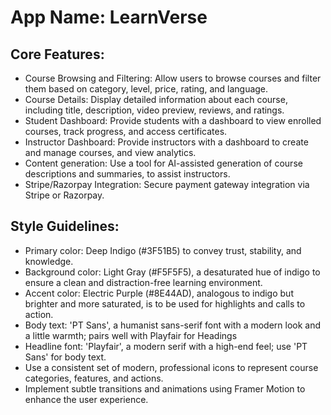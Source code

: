 # **App Name**: LearnVerse

## Core Features:

- Course Browsing and Filtering: Allow users to browse courses and filter them based on category, level, price, rating, and language.
- Course Details: Display detailed information about each course, including title, description, video preview, reviews, and ratings.
- Student Dashboard: Provide students with a dashboard to view enrolled courses, track progress, and access certificates.
- Instructor Dashboard: Provide instructors with a dashboard to create and manage courses, and view analytics.
- Content generation: Use a tool for AI-assisted generation of course descriptions and summaries, to assist instructors.
- Stripe/Razorpay Integration: Secure payment gateway integration via Stripe or Razorpay.

## Style Guidelines:

- Primary color: Deep Indigo (#3F51B5) to convey trust, stability, and knowledge.
- Background color: Light Gray (#F5F5F5), a desaturated hue of indigo to ensure a clean and distraction-free learning environment.
- Accent color: Electric Purple (#8E44AD), analogous to indigo but brighter and more saturated, is to be used for highlights and calls to action.
- Body text: 'PT Sans', a humanist sans-serif font with a modern look and a little warmth; pairs well with Playfair for Headings
- Headline font: 'Playfair', a modern serif with a high-end feel; use 'PT Sans' for body text.
- Use a consistent set of modern, professional icons to represent course categories, features, and actions.
- Implement subtle transitions and animations using Framer Motion to enhance the user experience.